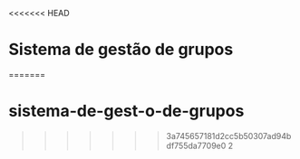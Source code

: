<<<<<<< HEAD
# Sistema de gestão de grupos

=======
# sistema-de-gest-o-de-grupos
>>>>>>> 3a745657181d2cc5b50307ad94bdf755da7709e0
2